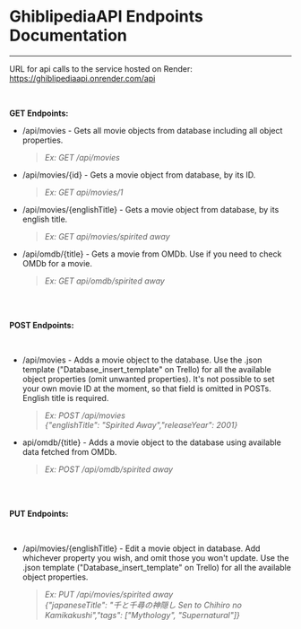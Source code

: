 ﻿# GhiblipediaAPI Endpoints Documentation

---

URL for api calls to the service hosted on Render: https://ghiblipediaapi.onrender.com/api

<br>

**GET Endpoints:**

- /api/movies - Gets all movie objects from database including all object properties.<br>
  > _Ex: GET /api/movies_
- /api/movies/{id} - Gets a movie object from database, by its ID.
  > _Ex: GET api/movies/1_
- /api/movies/{englishTitle} - Gets a movie object from database, by its english title.
  > _Ex: GET api/movies/spirited away_
- /api/omdb/{title} - Gets a movie from OMDb. Use if you need to check OMDb for a movie. 
  > _Ex: GET api/omdb/spirited away_


<br>
<br>

**POST Endpoints:**

<br>

- /api/movies - Adds a movie object to the database. Use the .json template ("Database_insert_template" on Trello) for all the available object properties (omit unwanted properties). It's not possible to set your own movie ID at the moment, so that field is omitted in POSTs. English title is required.
  > _Ex: POST /api/movies_<br> _{"englishTitle": "Spirited Away","releaseYear": 2001}_
- api/omdb/{title} - Adds a movie object to the database using available data fetched from OMDb.
  > _Ex: POST /api/omdb/spirited away_

<br>
<br>

**PUT Endpoints:**

<br>

- /api/movies/{englishTitle} - Edit a movie object in database. Add whichever property you wish, and omit those you won't update. Use the .json template ("Database_insert_template" on Trello) for all the available object properties.
  > _Ex: PUT /api/movies/spirited away_<br> _{"japaneseTitle": "千と千尋の神隠し Sen to Chihiro no Kamikakushi","tags": ["Mythology", "Supernatural"]}_

<br>
<br>
